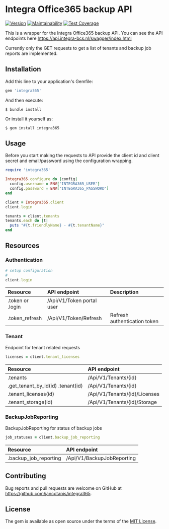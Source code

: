 # Integra Office365 backup API
[![Version](https://img.shields.io/gem/v/integra365.svg)](https://rubygems.org/gems/integra365)
[![Maintainability](https://api.codeclimate.com/v1/badges/41dec06ba5200b40b44e/maintainability)](https://codeclimate.com/github/jancotanis/integra365/maintainability)
[![Test Coverage](https://api.codeclimate.com/v1/badges/41dec06ba5200b40b44e/test_coverage)](https://codeclimate.com/github/jancotanis/integra365/test_coverage)

This is a wrapper for the Integra Office365 backup API. You can see the API endpoints here https://api.integra-bcs.nl/swagger/index.html

Currently only the GET requests to get a list of tenants and backup job reports are implemented.

## Installation

Add this line to your application's Gemfile:

```ruby
gem 'integra365'
```

And then execute:

    $ bundle install

Or install it yourself as:

    $ gem install integra365

## Usage

Before you start making the requests to API provide the client id and client secret and email/password using the configuration wrapping.

```ruby
require 'integra365'

Integra365.configure do |config|
  config.username = ENV["INTEGRA365_USER"]
  config.password = ENV["INTEGRA365_PASSWORD"]
end

client = Integra365.client
client.login

tenants = client.tenants
tenants.each do |t|
  puts "#{t.friendlyName} - #{t.tenantName}"
end
```

## Resources
### Authentication
```ruby
# setup configuration
#
client.login
```
|Resource|API endpoint|Description|
|:--|:--|:--|
|.token or .login|/Api/V1/Token portal user|
|.token_refresh|/Api/V1/Token/Refresh|Refresh authentication token|

### Tenant
Endpoint for tenant related requests 
```ruby
licenses = client.tenant_licenses
```

|Resource|API endpoint|
|:--|:--|
|.tenants|/Api/V1/Tenants/{id}|
|.get_tenant_by_id(id) .tenant(id)|/Api/V1/Tenants/{id}|
|.tenant_licenses(id) |/Api/V1/Tenants/{id}/Licenses|
|.tenant_storage(id)|/Api/V1/Tenants/{id}/Storage|

### BackupJobReporting
BackupJobReporting for status of backup jobs
```ruby
job_statuses = client.backup_job_reporting

```

|Resource|API endpoint|
|:--|:--|
|.backup_job_reporting|/Api/V1/BackupJobReporting|

## Contributing

Bug reports and pull requests are welcome on GitHub at https://github.com/jancotanis/integra365.

## License

The gem is available as open source under the terms of the [MIT License](https://opensource.org/licenses/MIT).
